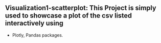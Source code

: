## Visualization1-scatterplot: This Project is simply used to showcase a plot of the csv listed interactively using
- Plotly, Pandas packages. 
